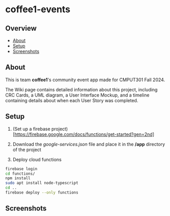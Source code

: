 # coffee1-events


## Overview

- [About](#About)
- [Setup](#Setup)
- [Screenshots](#Screenshots)

## About

This is team **coffee1**'s community event app made for CMPUT301 Fall 2024.

The Wiki page contains detailed information about this project, including CRC Cards, a UML diagram, a User Interface Mockup, and a timeline 
containing details about when each User Story was completed.

## Setup

1. (Set up a firebase project)[https://firebase.google.com/docs/functions/get-started?gen=2nd]

2. Download the *google-services.json* file and place it in the **/app** directory of the project

3. Deploy cloud functions
```bash
firebase login
cd functions/
npm install
sudo apt install node-typescript
cd ..
firebase deploy --only functions
```

## Screenshots
